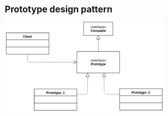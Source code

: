 # Prototype design pattern

![prototype](https://github.com/raestio/software-design-patterns-examples/blob/master/prototype/software_design_patterns_prototype.png)
